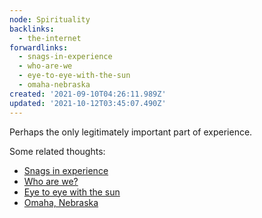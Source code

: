 ```yaml
---
node: Spirituality
backlinks:
  - the-internet
forwardlinks:
  - snags-in-experience
  - who-are-we
  - eye-to-eye-with-the-sun
  - omaha-nebraska
created: '2021-09-10T04:26:11.989Z'
updated: '2021-10-12T03:45:07.490Z'
---
```


Perhaps the only legitimately important part of experience. 

Some related thoughts:

- [Snags in experience](snags-in-experience.md)
- [Who are we?](who-are-we.md)
- [Eye to eye with the sun](eye-to-eye-with-the-sun.md)
- [Omaha, Nebraska](omaha-nebraska.md)
